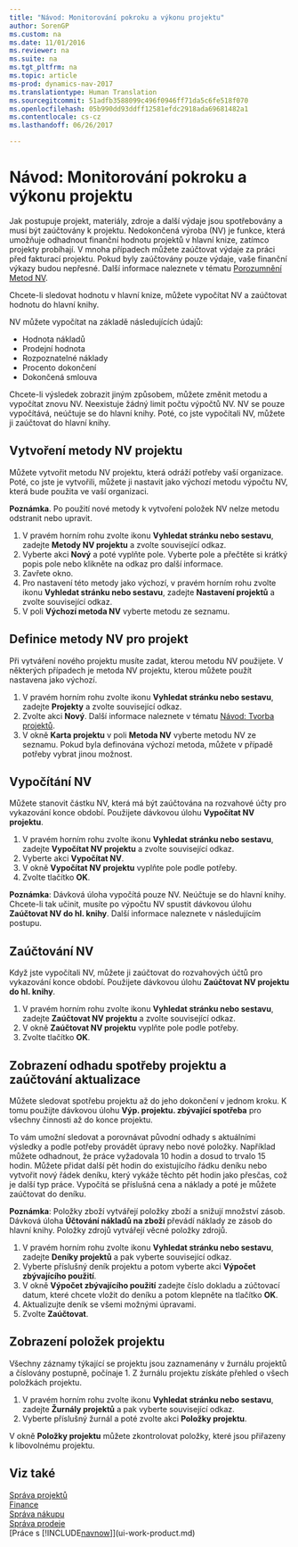 ```yaml
---
title: "Návod: Monitorování pokroku a výkonu projektu"
author: SorenGP
ms.custom: na
ms.date: 11/01/2016
ms.reviewer: na
ms.suite: na
ms.tgt_pltfrm: na
ms.topic: article
ms-prod: dynamics-nav-2017
ms.translationtype: Human Translation
ms.sourcegitcommit: 51adfb3588099c496f0946ff71da5c6fe518f070
ms.openlocfilehash: 05b990dd93ddff12581efdc2918ada69681482a1
ms.contentlocale: cs-cz
ms.lasthandoff: 06/26/2017

---
```


# <a name="how-to-monitor-job-progress-and-performance"></a>Návod: Monitorování pokroku a výkonu projektu
Jak postupuje projekt, materiály, zdroje a další výdaje jsou spotřebovány a musí být zaúčtovány k projektu. Nedokončená výroba (NV) je funkce, která umožňuje odhadnout finanční hodnotu projektů v hlavní knize, zatímco projekty probíhají. V mnoha případech můžete zaúčtovat výdaje za práci před fakturací projektu. Pokud byly zaúčtovány pouze výdaje, vaše finanční výkazy budou nepřesné. Další informace naleznete v tématu [Porozumnění Metod NV](projects-understanding-wip.md).

Chcete-li sledovat hodnotu v hlavní knize, můžete vypočítat NV a zaúčtovat hodnotu do hlavní knihy.

NV můžete vypočítat na základě následujících údajů:

- Hodnota nákladů
- Prodejní hodnota
- Rozpoznatelné náklady
- Procento dokončení
- Dokončená smlouva

Chcete-li výsledek zobrazit jiným způsobem, můžete změnit metodu a vypočítat znovu NV. Neexistuje žádný limit počtu výpočtů NV. NV se pouze vypočítává, neúčtuje se do hlavní knihy. Poté, co jste vypočítali NV, můžete ji zaúčtovat do hlavní knihy.

## <a name="to-create-a-job-wip-method"></a>Vytvoření metody NV projektu  
Můžete vytvořit metodu NV projektu, která odráží potřeby vaší organizace. Poté, co jste je vytvořili, můžete ji nastavit jako výchozí metodu výpočtu NV, která bude použita ve vaší organizaci.  

**Poznámka**. Po použití nové metody k vytvoření položek NV nelze metodu odstranit nebo upravit.  

1. V pravém horním rohu zvolte ikonu **Vyhledat stránku nebo sestavu**, zadejte **Metody NV projektu** a zvolte související odkaz.  
2. Vyberte akci **Nový** a poté vyplňte pole. Vyberte pole a přečtěte si krátký popis pole nebo klikněte na odkaz pro další informace.  
3. Zavřete okno.   
4. Pro nastavení této metody jako výchozí, v pravém horním rohu zvolte ikonu **Vyhledat stránku nebo sestavu**, zadejte **Nastavení projektů** a zvolte související odkaz.  
5. V poli **Výchozí metoda NV** vyberte metodu ze seznamu.

## <a name="to-define-a-wip-method-for-a-job"></a>Definice metody NV pro projekt  
Při vytváření nového projektu musíte zadat, kterou metodu NV použijete. V některých případech je metoda NV projektu, kterou můžete použít nastavena jako výchozí.

1. V pravém horním rohu zvolte ikonu **Vyhledat stránku nebo sestavu**, zadejte **Projekty** a zvolte související odkaz.
2. Zvolte akci **Nový**. Další informace naleznete v tématu [Návod: Tvorba projektů](projects-how-create-jobs.md).  
3. V okně **Karta projektu** v poli **Metoda NV** vyberte metodu NV ze seznamu. Pokud byla definována výchozí metoda, můžete v případě potřeby vybrat jinou možnost.  

## <a name="to-calculate-wip"></a>Vypočítání NV  
Můžete stanovit částku NV, která má být zaúčtována na rozvahové účty pro vykazování konce období. Použijete dávkovou úlohu **Vypočítat NV projektu**.  

1. V pravém horním rohu zvolte ikonu **Vyhledat stránku nebo sestavu**, zadejte **Vypočítat NV projektu** a zvolte související odkaz.  
2. Vyberte akci **Vypočítat NV**.
3. V okně **Vypočítat NV projektu** vyplňte pole podle potřeby.
4. Zvolte tlačítko **OK**.  

**Poznámka**: Dávková úloha vypočítá pouze NV. Neúčtuje se do hlavní knihy. Chcete-li tak učinit, musíte po výpočtu NV spustit dávkovou úlohu **Zaúčtovat NV do hl. knihy**. Další informace naleznete v následujícím postupu.

## <a name="to-post-wip"></a>Zaúčtování NV  
Když jste vypočítali NV, můžete ji zaúčtovat do rozvahových účtů pro vykazování konce období. Použijete dávkovou úlohu **Zaúčtovat NV projektu do hl. knihy**.

1. V pravém horním rohu zvolte ikonu **Vyhledat stránku nebo sestavu**, zadejte **Zaúčtovat NV projektu** a zvolte související odkaz.  
2. V okně **Zaúčtovat NV projektu** vyplňte pole podle potřeby.  
3. Zvolte tlačítko **OK**.

## <a name="to-view-job-usage-estimates-and-post-updates"></a>Zobrazení odhadu spotřeby projektu a zaúčtování aktualizace  
Můžete sledovat spotřebu projektu až do jeho dokončení v jednom kroku. K tomu použijte dávkovou úlohu **Výp. projektu. zbývající spotřeba** pro všechny činnosti až do konce projektu.  

To vám umožní sledovat a porovnávat původní odhady s aktuálními výsledky a podle potřeby provádět úpravy nebo nové položky. Například můžete odhadnout, že práce vyžadovala 10 hodin a dosud to trvalo 15 hodin. Můžete přidat další pět hodin do existujícího řádku deníku nebo vytvořit nový řádek deníku, který vykáže těchto pět hodin jako přesčas, což je další typ práce. Vypočítá se příslušná cena a náklady a poté je můžete zaúčtovat do deníku.  

**Poznámka**: Položky zboží vytvářejí položky zboží a snižují množství zásob. Dávková úloha **Účtování nákladů na zboží** převádí náklady ze zásob do hlavní knihy. Položky zdrojů vytvářejí věcné položky zdrojů.  

1. V pravém horním rohu zvolte ikonu **Vyhledat stránku nebo sestavu**, zadejte **Deníky projektů** a pak vyberte související odkaz.  
2. Vyberte příslušný deník projektu a potom vyberte akci **Výpočet zbývajícího použití**.  
3. V okně **Výpočet zbývajícího použití** zadejte číslo dokladu a zúčtovací datum, které chcete vložit do deníku a potom klepněte na tlačítko **OK**.  
4. Aktualizujte deník se všemi možnými úpravami.  
5. Zvolte **Zaúčtovat**.

## <a name="to-view-job-ledger-entries"></a>Zobrazení položek projektu
Všechny záznamy týkající se projektu jsou zaznamenány v žurnálu projektů a číslovány postupně, počínaje 1. Z žurnálu projektu získáte přehled o všech položkách projektu.    

1. V pravém horním rohu zvolte ikonu **Vyhledat stránku nebo sestavu**, zadejte **Žurnály projektů** a pak vyberte související odkaz.
2. Vyberte příslušný žurnál a poté zvolte akci **Položky projektu**.

V okně **Položky projektu** můžete zkontrolovat položky, které jsou přiřazeny k libovolnému projektu.  

## <a name="see-also"></a>Viz také
[Správa projektů](projects-manage-projects.md)  
[Finance](finance-setup.md)  
[Správa nákupu](purchasing-manage-purchasing.md)         
[Správa prodeje](sales-manage-sales.md)      
[Práce s [!INCLUDE[navnow](includes/navnow_md.md)]](ui-work-product.md)  

